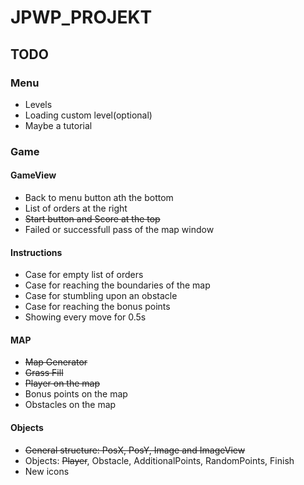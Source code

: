 # JPWP_PROJEKT

## TODO
### Menu
* Levels
* Loading custom level(optional)
* Maybe a tutorial

### Game
#### GameView
* Back to menu button ath the bottom
* List of orders at the right
* ~~Start button and Score at the top~~
* Failed or successfull pass of the map window

#### Instructions
* Case for empty list of orders
* Case for reaching the boundaries of the map
* Case for stumbling upon an obstacle
* Case for reaching the bonus points
* Showing every move for 0.5s

#### MAP
* ~~Map Generator~~
* ~~Grass Fill~~
* ~~Player on the map~~
* Bonus points on the map
* Obstacles on the map

#### Objects
* ~~General structure: PosX, PosY, Image and ImageView~~
* Objects: ~~Player~~, Obstacle, AdditionalPoints, RandomPoints, Finish
* New icons
